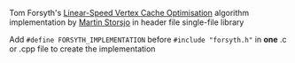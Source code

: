 Tom Forsyth's [Linear-Speed Vertex Cache Optimisation](http://home.comcast.net/~tom_forsyth/papers/fast_vert_cache_opt.html) algorithm implementation by [Martin Storsjo](http://www.martin.st/thesis/) in header file single-file library

Add `#define FORSYTH_IMPLEMENTATION` before `#include "forsyth.h"` in **one** .c or .cpp file to create the implementation
